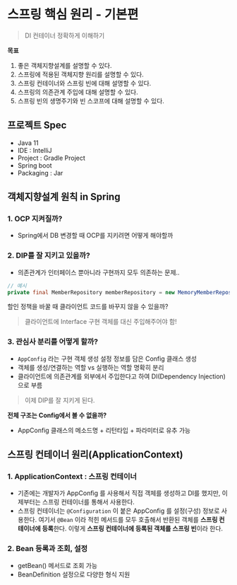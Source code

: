 # 스프링 핵심 원리 - 기본편

> DI 컨테이너 정확하게 이해하기

**목표**

1. 좋은 객체지향설계를 설명할 수 있다.
2. 스프링에 적용된 객체지향 원리를 설명할 수 있다.
3. 스프링 컨테이너와 스프링 빈에 대해 설명할 수 있다.
4. 스프링의 의존관계 주입에 대해 설명할 수 있다.
5. 스프링 빈의 생명주기와 빈 스코프에 대해 설명할 수 있다.

## 프로젝트 Spec

- Java 11
- IDE : IntelliJ
- Project : Gradle Project
- Spring boot
- Packaging : Jar

## 객체지향설계 원칙 in Spring

### 1. OCP 지켜질까?

- Spring에서 DB 변경할 때 OCP를 지키려면 어떻게 해야할까

### 2. DIP를 잘 지키고 있을까?

- 의존관계가 인터페이스 뿐아니라 구현까지 모두 의존하는 문제..

```java
// 예시
private final MemberRepository memberRepository = new MemoryMemberRepository();
```

할인 정책을 바꿀 때 클라이언트 코드를 바꾸지 않을 수 있을까?

> 클라이언트에 Interface 구현 객체를 대신 주입해주어야 함!

### 3. 관심사 분리를 어떻게 할까?

- `AppConfig` 라는 구현 객체 생성 설정 정보를 담은 Config 클래스 생성
- 객체를 생성/연결하는 역할 vs 실행하는 역할 명확히 분리
- 클라이언트에 의존관계를 외부에서 주입한다고 하여 DI(Dependency Injection)으로 부름 

> 이제 DIP를 잘 지키게 된다.

**전체 구조는 Config에서 볼 수 없을까?**

- AppConfig 클래스의 메소드명 + 리턴타입 + 파라미터로 유추 가능

## 스프링 컨테이너 원리(ApplicationContext)

### 1. ApplicationContext : 스프링 컨테이너

- 기존에는 개발자가 AppConfig 를 사용해서 직접 객체를 생성하고 DI를 했지만, 이제부터는 스프링 컨테이너를 통해서 사용한다.
- 스프링 컨테이너는 `@Configuration` 이 붙은 AppConfig 를 설정(구성) 정보로 사용한다.
  여기서 `@Bean` 이라 적힌 메서드를 모두 호출해서 반환된 객체를 **스프링 컨테이너에 등록**한다. 이렇게 **스프링 컨테이너에 등록된 객체를 스프링 빈**이라 한다.

### 2. Bean 등록과 조회, 설정

- getBean() 메서드로 조회 가능
- BeanDefinition 설정으로 다양한 형식 지원


